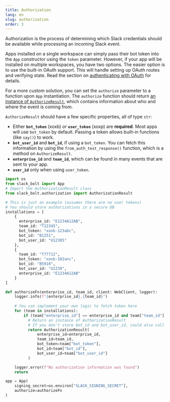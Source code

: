 ```yaml
---
title: Authorization
lang: en
slug: authorization
order: 3
---
```


<div class="section-content">
Authorization is the process of determining which Slack credentials should be available while processing an incoming Slack event.

Apps installed on a single workspace can simply pass their bot token into the `App` constructor using the `token` parameter. However, if your app will be installed on multiple workspaces, you have two options. The easier option is to use the built-in OAuth support. This will handle setting up OAuth routes and verifying state. Read the section on [authenticating with OAuth](#authenticating-oauth) for details.

For a more custom solution, you can set the `authorize` parameter to a function upon `App` instantiation. The `authorize` function should return [an instance of `AuthorizeResult`](https://github.com/slackapi/bolt-python/blob/main/slack_bolt/authorization/authorization_result.py#L6), which contains information about who and where the event is coming from.

`AuthorizeResult` should have a few specific properties, all of type `str`:
- Either **`bot_token`** (xoxb) *or* **`user_token`** (xoxp) are **required**. Most apps will use `bot_token` by default. Passing a token allows built-in functions (like `say()`) to work.
- **`bot_user_id`** and **`bot_id`**, if using a `bot_token`. You can fetch this information by using the `from_auth_test_response()` function, which is a method on `AuthorizeResult`.
- **`enterprise_id`** and **`team_id`**, which can be found in many events that are sent to your app.
- **`user_id`** only when using `user_token`.
</div>

```python
import os
from slack_bolt import App
# Import the AuthorizationResult class
from slack_bolt.authorization import AuthorizationResult

# This is just an example (assumes there are no user tokens)
# You should store authorizations in a secure DB
installations = [
    {
      enterprise_id: "E1234A12AB",
      team_id: "T12345",
      bot_token: "xoxb-123abc",
      bot_id: "B1251",
      bot_user_id: "U12385"
    },
    {
      team_id: "T77712",
      bot_token: "xoxb-102anc",
      bot_id: "B5910",
      bot_user_id: "U1239",
      enterprise_id: "E1234A12AB"
    }
]

def authorizeFn(enterprise_id, team_id, client: WebClient, logger):
    logger.info(f"{enterprise_id},{team_id}")
    
    # You can implement your own logic to fetch token here
    for (team in installations):
        if (team["enterprise_id"] == enterprise_id and team["team_id"] == team_id):
          # Return an instance of AuthorizationResult
          # If you don't store bot_id and bot_user_id, could also call `from_auth_test_response` with your bot_token to automatically fetch them
          return AuthorizationResult(
              enterprise_id=enterprise_id,
              team_id=team_id,
              bot_token=team["bot_token"],
              bot_id=team["bot_id"],
              bot_user_id=team["bot_user_id"]
          )

    logger.error(f"No authorization information was found")
    return

app = App(
    signing_secret=os.environ["SLACK_SIGNING_SECRET"],
    authorize=authorizeFn
)
```